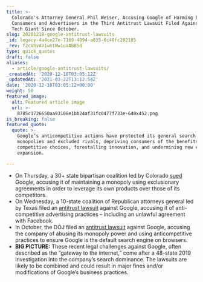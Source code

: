 ```yaml
---
title: >-
  Colorado's Attorney General Phil Weiser, Accusing Google of Harming Both
  Consumers and Advertisers in the Third Antitrust Lawsuit Filed Against the
  Tech Giant Since October.
slug: 20201218-google-antitrust-lawsuits
_id: legacy-4a4ce27e-7169-4094-a835-6c40fc282185
_rev: f2cVhvAV1wntWw1uaABB5d
type: quick_quotes
draft: false
aliases:
  - article/google-antitrust-lawsuits/
_createdAt: '2020-12-18T03:05:12Z'
_updatedAt: '2021-03-22T13:12:54Z'
date: '2020-12-18T03:05:12+00:00'
weight: 50
featured_image:
  alt: Featured article image
  url: >-
    8785c1726650aa93108e1bb24af31fc0477f733e-640x452.png
is_breaking: false
featured_quote:
  quote: >-
    Google’s anticompetitive actions have protected its general search
    monopolies and excluded rivals, depriving consumers of the benefits of
    competitive choices, forestalling innovation, and undermining new entry or
    expansion.

---
```

* On Thursday, a 30+ state bipartisan coalition led by Colorado [sued](https://coag.gov/app/uploads/2020/12/Colorado-et-al.-v.-Google-PUBLIC-REDACTED-Complaint.pdf) Google, accusing it of maintaining a monopoly using exclusionary agreements in order to leverage its own products over those of its competitors.
* On Wednesday, a 10-state coalition of Republican attorneys general led by Texas filed an [antitrust lawsuit](https://www.texasattorneygeneral.gov/sites/default/files/images/admin/2020/Press/20201216%20COMPLAINT_REDACTED.pdf) against Google, accusing it of anti-competitive advertising practices – including an unlawful agreement with Facebook.
* In October, the DOJ filed an [antitrust lawsuit](https://www.justice.gov/opa/pr/justice-department-sues-monopolist-google-violating-antitrust-laws) against Google, accusing the company of abusing its monopoly power and using anticompetitive practices to ensure Google is the default search engine on browsers.
* **BIG PICTURE:** These recent legal challenges against Google, often described as the “gateway to the internet,” come after a 48-state 2019 investigation into the company’s search dominance. The lawsuits are likely to be combined and could result in major fines and/or modifications of Google’s business practices.